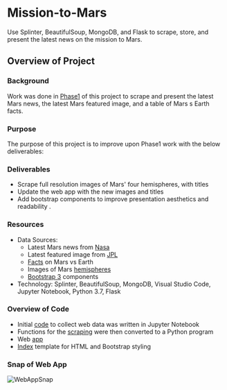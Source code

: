 # Mission-to-Mars
Use Splinter, BeautifulSoup, MongoDB, and Flask to scrape, store, and present the latest news on the mission to Mars. 

## Overview of Project

### Background
Work was done in [Phase1](https://github.com/aberloro/Mission-to-Mars/tree/main/Phase1) of this project to scrape and present the latest Mars news, the latest Mars featured image, and a table of Mars s Earth facts. 

### Purpose
The purpose of this project is to improve upon Phase1 work with the below deliverables:

### Deliverables
 - Scrape full resolution images of Mars' four hemispheres, with titles
 - Update the web app with the new images and titles
 - Add bootstrap components to improve presentation aesthetics and readability
 .
### Resources
 - Data Sources: 
    - Latest Mars news from [Nasa](https://redplanetscience.com) 
    - Latest featured image from [JPL](https://spaceimages-mars.com)
    - [Facts](https://galaxyfacts-mars.com) on Mars vs Earth
    - Images of Mars [hemispheres](https://marshemispheres.com/)
    - [Bootstrap 3](https://getbootstrap.com/docs/3.3/css/) components
 - Technology: Splinter, BeautifulSoup, MongoDB, Visual Studio Code, Jupyter Notebook, Python 3.7, Flask

 ### Overview of Code
 - Initial [code](https://github.com/aberloro/Mission-to-Mars/blob/main/Mission_to_Mars_Challenge.ipynb) to collect web data was written in Jupyter Notebook
 - Functions for the [scraping](https://github.com/aberloro/Mission-to-Mars/blob/main/scraping.py) were then converted to a Python program
 - Web [app](https://github.com/aberloro/Mission-to-Mars/blob/main/app.py) 
 - [Index](https://github.com/aberloro/Mission-to-Mars/blob/main/templates/index.html) template for HTML and Bootstrap styling

### Snap of Web App

![WebAppSnap](https://user-images.githubusercontent.com/93740725/156263775-0cad4189-ec56-4dad-b0c2-76a895b0e89f.png)
